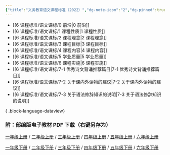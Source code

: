 ```yaml
---
{"title":"义务教育语文课程标准（2022）","dg-note-icon":"2","dg-pinned":true,"dg-publish":true,"permalink":"/义务教育语文课程标准/","pinned":true,"dgPassFrontmatter":true,"noteIcon":"2"}
---
```




- [[6 课程标准/语文课标/0 前沿\|0 前沿]]
- [[6 课程标准/语文课标/1 课程性质\|1 课程性质]]
- [[6 课程标准/语文课标/2 课程理念\|2 课程理念]]
- [[6 课程标准/语文课标/3 课程目标\|3 课程目标]]
- [[6 课程标准/语文课标/4 课程内容\|4 课程内容]]
- [[6 课程标准/语文课标/5 学业质量\|5 学业质量]]
- [[6 课程标准/语文课标/6 课程实施\|6 课程实施]]
- [[6 课程标准/语文课标/7-1 优秀诗文背诵推荐篇目\|7-1 优秀诗文背诵推荐篇目]]
- [[6 课程标准/语文课标/7-2 关于课内外读物的建议\|7-2 关于课内外读物的建议]]
- [[6 课程标准/语文课标/7-3 关于语法修辞知识的说明\|7-3 关于语法修辞知识的说明]]

{ .block-language-dataview}

### 附：部编版电子教材 PDF 下载（右键另存为）

[一年级上册](https://r2-ndr.ykt.cbern.com.cn/edu_product/esp/assets_document/1c73b348-e8b6-47d6-84b0-6dbacbe28268.pkg/pdf.pdf) / [二年级上册](https://r1-ndr.ykt.cbern.com.cn/edu_product/esp/assets_document/2ce8f153-7bff-4c97-b6db-9aac414fea19.pkg/pdf.pdf) / [三年级上册](https://r3-ndr.ykt.cbern.com.cn/edu_product/esp/assets_document/837f368e-fd4e-404a-ae3f-342d75bc0227.pkg/pdf.pdf) / [四年级上册](https://r1-ndr.ykt.cbern.com.cn/edu_product/esp/assets_document/5cd7e623-5c38-4602-871a-3fba8a551db2.pkg/pdf.pdf) / [五年级上册](https://r2-ndr.ykt.cbern.com.cn/edu_product/esp/assets_document/aabf2e4a-3ceb-4e86-8804-22c10223cc57.pkg/pdf.pdf) / [六年级上册](https://r3-ndr.ykt.cbern.com.cn/edu_product/esp/assets_document/2e3dc199-9c42-486b-bbee-7731bd0ee227.pkg/pdf.pdf)

[一年级下册](https://r1-ndr.ykt.cbern.com.cn/edu_product/esp/assets_document/b87e153f-a64c-451a-aa6c-6ed9ac7d6821.pkg/pdf.pdf) / [二年级下册](https://r2-ndr.ykt.cbern.com.cn/edu_product/esp/assets_document/0f93b83e-b3c2-4a5d-8acd-ea460ab962d4.pkg/pdf.pdf) / [三年级下册](https://r2-ndr.ykt.cbern.com.cn/edu_product/esp/assets_document/8e107655-5128-451f-84e5-d158725c537b.pkg/pdf.pdf) / [四年级下册](https://r1-ndr.ykt.cbern.com.cn/edu_product/esp/assets_document/53d6315e-5f90-42c4-904f-2d4e95fe99ed.pkg/pdf.pdf) / [五年级下册](https://r2-ndr.ykt.cbern.com.cn/edu_product/esp/assets_document/98172dc9-8fba-4da6-9fae-6a3d1166f038.pkg/pdf.pdf) / [六年级下册](https://r3-ndr.ykt.cbern.com.cn/edu_product/esp/assets_document/06422d77-21f1-45c3-b409-fa2947eee424.pkg/pdf.pdf)